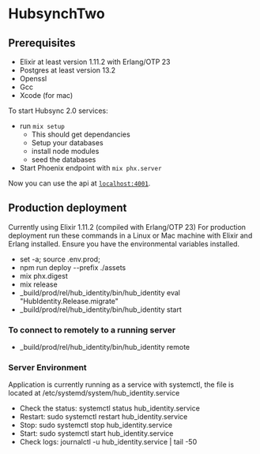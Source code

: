 # HubsynchTwo


## Prerequisites
* Elixir at least version 1.11.2 with Erlang/OTP 23
* Postgres at least version 13.2
* Openssl
* Gcc
* Xcode (for mac) 

To start Hubsync 2.0 services:

  * run `mix setup`
    * This should get dependancies
    * Setup your databases
    * install node modules
    * seed the databases
  * Start Phoenix endpoint with `mix phx.server`

Now you can use the api at [`localhost:4001`](http://localhost:4001).

## Production deployment
Currently using Elixir 1.11.2 (compiled with Erlang/OTP 23)
For production deployment run these commands in a Linux or Mac machine with Elixir and Erlang installed.
Ensure you have the environmental variables installed.

- set -a; source .env.prod;
- npm run deploy --prefix ./assets
- mix phx.digest
- mix release
- _build/prod/rel/hub_identity/bin/hub_identity eval "HubIdentity.Release.migrate"
- _build/prod/rel/hub_identity/bin/hub_identity start
### To connect to remotely to a running server
- _build/prod/rel/hub_identity/bin/hub_identity remote

### Server Environment
Application is currently running as a service with systemctl, the file is located at /etc/systemd/system/hub_identity.service
- Check the status: systemctl status hub_identity.service
- Restart: sudo systemctl restart hub_identity.service
- Stop: sudo systemctl stop hub_identity.service
- Start: sudo systemctl start hub_identity.service
- Check logs: journalctl -u hub_identity.service | tail -50
